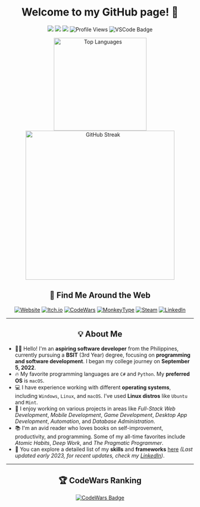 <h1 align="center">Welcome to my GitHub page! 👋</h1>

<p align="center">
  <img src="https://img.shields.io/badge/OS-Windows-informational?style=flat-square&logo=Windows&logoColor=white">
  <img src="https://img.shields.io/badge/OS-Linux-informational?style=flat-square&logo=linux&logoColor=white">
  <img src="https://img.shields.io/badge/OS-macOS-informational?style=flat-square&logo=apple&logoColor=white">
  <img src="https://komarev.com/ghpvc/?username=DragunWF&color=007ec6&style=flat-square" alt="Profile Views">
  <img src="https://img.shields.io/badge/Editor-VSCode-informational?style=flat-square&logo=visual-studio-code&logoColor=white" alt="VSCode Badge" />
</p>

<div align="center">
  <a href="https://github.com/anuraghazra/github-readme-stats">
    <img width="249" src="https://github-readme-stats.vercel.app/api/top-langs/?username=DragunWF&layout=compact&theme=merko&langs_count=8" alt="Top Languages" />
  </a>
  <a href="https://github.com/DenverCoder1/github-readme-streak-stats">
    <img width="400" src="https://github-readme-streak-stats.herokuapp.com/?user=DragunWF&theme=merko" alt="GitHub Streak" />
  </a>
</div>

<h2 align="center">🔗 Find Me Around the Web</h2>

<p align="center">
  <a href="https://dragunwf.onrender.com/" target="_blank"><img src="https://img.shields.io/badge/Personal%20Website-4285F4?style=flat-square&logo=Google-Chrome&logoColor=white" alt="Website"></a>
  <a href="https://dragunwf.itch.io/" target="_blank"><img src="https://img.shields.io/badge/Itch.io-EF4444?style=flat-square&logo=itch.io&logoColor=white" alt="Itch.io"></a>
  <a href="https://www.codewars.com/users/DragunWF" target="_blank"><img src="https://img.shields.io/badge/CodeWars-B1361E?style=flat-square&logo=codewars&logoColor=white" alt="CodeWars"></a>
  <a href="https://monkeytype.com/profile/DragunWF" target="_blank"><img src="https://img.shields.io/badge/MonkeyType-FF4500?style=flat-square&logo=monkeytype&logoColor=white" alt="MonkeyType"></a>
  <a href="https://steamcommunity.com/id/dragunwf/" target="_blank"><img src="https://img.shields.io/badge/Steam-000000?style=flat-square&logo=steam&logoColor=white" alt="Steam"></a>
  <a href="https://www.linkedin.com/in/marc-plarisan" target="_blank"><img src="https://img.shields.io/badge/LinkedIn-0A66C2?style=flat-square&logo=linkedin&logoColor=white" alt="LinkedIn"></a>
</p>

---

<h2 align="center">💡 About Me</h2>

- 👨‍💻 Hello! I'm an **aspiring software developer** from the Philippines, currently pursuing a **BSIT** (3rd Year) degree, focusing on **programming and software development**. I began my college journey on **September 5, 2022**.
- 🔥 My favorite programming languages are `C#` and `Python`. My **preferred OS** is `macOS`.
- 💻 I have experience working with different **operating systems**, including `Windows`, `Linux`, and `macOS`. I’ve used **Linux distros** like `Ubuntu` and `Mint`.
- 👾 I enjoy working on various projects in areas like *Full-Stack Web Development*, *Mobile Development*, *Game Development*, *Desktop App Development*, *Automation*, and *Database Administration*.
- 📚 I'm an avid reader who loves books on self-improvement, productivity, and programming. Some of my all-time favorites include _Atomic Habits_, _Deep Work_, and _The Pragmatic Programmer_.
- 🚀 You can explore a detailed list of my **skills** and **frameworks** [here](https://dragunwf.onrender.com/skills/more) _(Last updated early 2023, for recent updates, check my [LinkedIn](https://www.linkedin.com/in/marc-plarisan/))_.

---

<h2 align="center">🏆 CodeWars Ranking</h2>

<p align="center">
  <a href="https://www.codewars.com/users/DragunWF">
    <img src="https://www.codewars.com/users/DragunWF/badges/large" alt="CodeWars Badge" />
  </a>
</p>
